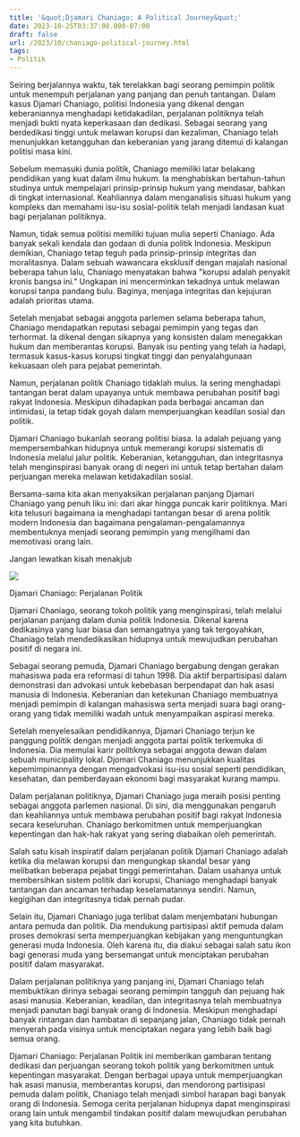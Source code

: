 ```yaml
---
title: '&quot;Djamari Chaniago: A Political Journey&quot;'
date: 2023-10-25T03:37:00.000-07:00
draft: false
url: /2023/10/chaniago-political-journey.html
tags: 
- Politik
---
```


  

Seiring berjalannya waktu, tak terelakkan bagi seorang pemimpin politik untuk menempuh perjalanan yang panjang dan penuh tantangan. Dalam kasus Djamari Chaniago, politisi Indonesia yang dikenal dengan keberaniannya menghadapi ketidakadilan, perjalanan politiknya telah menjadi bukti nyata keperkasaan dan dedikasi. Sebagai seorang yang berdedikasi tinggi untuk melawan korupsi dan kezaliman, Chaniago telah menunjukkan ketangguhan dan keberanian yang jarang ditemui di kalangan politisi masa kini.

  

Sebelum memasuki dunia politik, Chaniago memiliki latar belakang pendidikan yang kuat dalam ilmu hukum. Ia menghabiskan bertahun-tahun studinya untuk mempelajari prinsip-prinsip hukum yang mendasar, bahkan di tingkat internasional. Keahliannya dalam menganalisis situasi hukum yang kompleks dan memahami isu-isu sosial-politik telah menjadi landasan kuat bagi perjalanan politiknya.

  

Namun, tidak semua politisi memiliki tujuan mulia seperti Chaniago. Ada banyak sekali kendala dan godaan di dunia politik Indonesia. Meskipun demikian, Chaniago tetap teguh pada prinsip-prinsip integritas dan moralitasnya. Dalam sebuah wawancara eksklusif dengan majalah nasional beberapa tahun lalu, Chaniago menyatakan bahwa "korupsi adalah penyakit kronis bangsa ini." Ungkapan ini mencerminkan tekadnya untuk melawan korupsi tanpa pandang bulu. Baginya, menjaga integritas dan kejujuran adalah prioritas utama.

  

Setelah menjabat sebagai anggota parlemen selama beberapa tahun, Chaniago mendapatkan reputasi sebagai pemimpin yang tegas dan terhormat. Ia dikenal dengan sikapnya yang konsisten dalam menegakkan hukum dan memberantas korupsi. Banyak isu penting yang telah ia hadapi, termasuk kasus-kasus korupsi tingkat tinggi dan penyalahgunaan kekuasaan oleh para pejabat pemerintah.

  

Namun, perjalanan politik Chaniago tidaklah mulus. Ia sering menghadapi tantangan berat dalam upayanya untuk membawa perubahan positif bagi rakyat Indonesia. Meskipun dihadapkan pada berbagai ancaman dan intimidasi, ia tetap tidak goyah dalam memperjuangkan keadilan sosial dan politik.

  

Djamari Chaniago bukanlah seorang politisi biasa. Ia adalah pejuang yang mempersembahkan hidupnya untuk memerangi korupsi sistematis di Indonesia melalui jalur politik. Keberanian, ketangguhan, dan integritasnya telah menginspirasi banyak orang di negeri ini untuk tetap bertahan dalam perjuangan mereka melawan ketidakadilan sosial.

  

Bersama-sama kita akan menyaksikan perjalanan panjang Djamari Chaniago yang penuh liku ini: dari akar hingga puncak karir politiknya. Mari kita telusuri bagaimana ia menghadapi tantangan besar di arena politik modern Indonesia dan bagaimana pengalaman-pengalamannya membentuknya menjadi seorang pemimpin yang mengilhami dan memotivasi orang lain.

  

Jangan lewatkan kisah menakjub

  

![](https://www.tagar.id/Asset/uploads2019/1604210851956-djamari-chaniago.jpg)

  

Djamari Chaniago: Perjalanan Politik

  

Djamari Chaniago, seorang tokoh politik yang menginspirasi, telah melalui perjalanan panjang dalam dunia politik Indonesia. Dikenal karena dedikasinya yang luar biasa dan semangatnya yang tak tergoyahkan, Chaniago telah mendedikasikan hidupnya untuk mewujudkan perubahan positif di negara ini.

  

Sebagai seorang pemuda, Djamari Chaniago bergabung dengan gerakan mahasiswa pada era reformasi di tahun 1998. Dia aktif berpartisipasi dalam demonstrasi dan advokasi untuk kebebasan berpendapat dan hak asasi manusia di Indonesia. Keberanian dan ketekunan Chaniago membuatnya menjadi pemimpin di kalangan mahasiswa serta menjadi suara bagi orang-orang yang tidak memiliki wadah untuk menyampaikan aspirasi mereka.

  

Setelah menyelesaikan pendidikannya, Djamari Chaniago terjun ke panggung politik dengan menjadi anggota partai politik terkemuka di Indonesia. Dia memulai karir politiknya sebagai anggota dewan dalam sebuah municipality lokal. Djomari Chaniago menunjukkan kualitas kepemimpinannya dengan mengadvokasi isu-isu sosial seperti pendidikan, kesehatan, dan pemberdayaan ekonomi bagi masyarakat kurang mampu.

  

Dalam perjalanan politiknya, Djamari Chaniago juga meraih posisi penting sebagai anggota parlemen nasional. Di sini, dia menggunakan pengaruh dan keahliannya untuk membawa perubahan positif bagi rakyat Indonesia secara keseluruhan. Chaniago berkomitmen untuk memperjuangkan kepentingan dan hak-hak rakyat yang sering diabaikan oleh pemerintah.

  

Salah satu kisah inspiratif dalam perjalanan politik Djamari Chaniago adalah ketika dia melawan korupsi dan mengungkap skandal besar yang melibatkan beberapa pejabat tinggi pemerintahan. Dalam usahanya untuk membersihkan sistem politik dari korupsi, Chaniago menghadapi banyak tantangan dan ancaman terhadap keselamatannya sendiri. Namun, kegigihan dan integritasnya tidak pernah pudar.

  

Selain itu, Djamari Chaniago juga terlibat dalam menjembatani hubungan antara pemuda dan politik. Dia mendukung partisipasi aktif pemuda dalam proses demokrasi serta memperjuangkan kebijakan yang menguntungkan generasi muda Indonesia. Oleh karena itu, dia diakui sebagai salah satu ikon bagi generasi muda yang bersemangat untuk menciptakan perubahan positif dalam masyarakat.

  

Dalam perjalanan politiknya yang panjang ini, Djamari Chaniago telah membuktikan dirinya sebagai seorang pemimpin tangguh dan pejuang hak asasi manusia. Keberanian, keadilan, dan integritasnya telah membuatnya menjadi panutan bagi banyak orang di Indonesia. Meskipun menghadapi banyak rintangan dan hambatan di sepanjang jalan, Chaniago tidak pernah menyerah pada visinya untuk menciptakan negara yang lebih baik bagi semua orang.

  

Djamari Chaniago: Perjalanan Politik ini memberikan gambaran tentang dedikasi dan perjuangan seorang tokoh politik yang berkomitmen untuk kepentingan masyarakat. Dengan berbagai upaya untuk memperjuangkan hak asasi manusia, memberantas korupsi, dan mendorong partisipasi pemuda dalam politik, Chaniago telah menjadi simbol harapan bagi banyak orang di Indonesia. Semoga cerita perjalanan hidupnya dapat menginspirasi orang lain untuk mengambil tindakan positif dalam mewujudkan perubahan yang kita butuhkan.